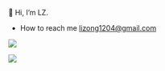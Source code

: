 👋 Hi, I’m LZ.

- How to reach me lizong1204@gmail.com

[![](https://readme-stats-snowy.vercel.app/api/top-langs?username=liCells&show_icons=true&layout=compact)](https://github.com/liCells)

[![](https://readme-stats-snowy.vercel.app/api?username=liCells)](https://github.com/liCells)
